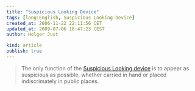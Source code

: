 ```yaml
---
title: "Suspicious Looking Device"
tags: [lang:English, Suspicious Looking Device]
created_at: 2006-11-22 22:11:56 CET
updated_at: 2009-07-06 18:47:23 CEST
author: Holger Just

kind: article
publish: true
---
```


>The only function of the [Suspicious Looking device](http://junkfunnel.com/sld/) is to appear as suspicious as possible, whether carried in hand or placed indiscrimately in public places.

<object type="application/x-shockwave-flash" style="width:425px; height:350px;" data="http://www.youtube.com/v/PVCbjjLgUwU" class="center">
  <param name="movie" value="http://www.youtube.com/v/PVCbjjLgUwU />
</object>